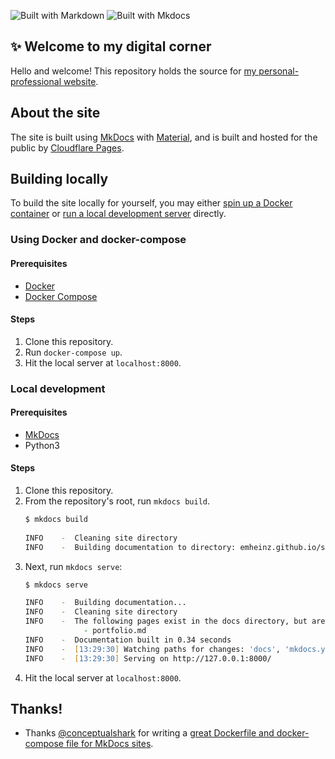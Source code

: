 ![Built with Markdown](https://img.shields.io/badge/Markdown-blue) ![Built with Mkdocs](https://img.shields.io/badge/Mkdocs-red)

## ✨ Welcome to my digital corner

Hello and welcome! This repository holds the source for [my personal-professional website](https://emlikethedash.pages.dev).

## About the site

The site is built using [MkDocs](https://www.mkdocs.org) with [Material](https://squidfunk.github.io/mkdocs-material/), and is built and hosted for the public by [Cloudflare Pages](https://pages.cloudflare.com/).

## Building locally

To build the site locally for yourself, you may either [spin up a Docker container](#using-docker-and-docker-compose) or [run a local development server](#local-development) directly.

### Using Docker and docker-compose

#### Prerequisites

- [Docker](https://www.docker.com/)
- [Docker Compose](https://docs.docker.com/compose/)

#### Steps

1. Clone this repository.
1. Run `docker-compose up`.
1. Hit the local server at `localhost:8000`.

### Local development

#### Prerequisites

- [MkDocs](https://www.mkdocs.org/getting-started/#installation)
- Python3

#### Steps

1. Clone this repository.
1. From the repository's root, run `mkdocs build`.
    ```zsh
    $ mkdocs build
      
    INFO    -  Cleaning site directory
    INFO    -  Building documentation to directory: emheinz.github.io/site
    ```
1. Next, run `mkdocs serve`:
    ```zsh
    $ mkdocs serve
    
    INFO    -  Building documentation...
    INFO    -  Cleaning site directory
    INFO    -  The following pages exist in the docs directory, but are not included in the "nav" configuration:
                 - portfolio.md
    INFO    -  Documentation built in 0.34 seconds
    INFO    -  [13:29:30] Watching paths for changes: 'docs', 'mkdocs.yml'
    INFO    -  [13:29:30] Serving on http://127.0.0.1:8000/
    ```
1. Hit the local server at `localhost:8000`.

## Thanks!

- Thanks [@conceptualshark](https://github.com/conceptualshark) for writing a [great Dockerfile and docker-compose file for MkDocs sites](https://github.com/conceptualshark/conceptualshark.github.io/tree/main).
